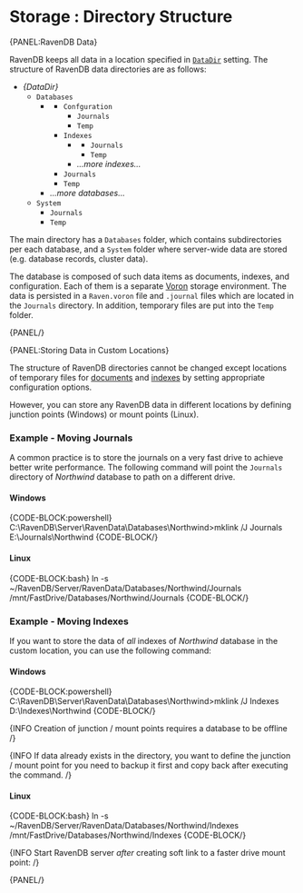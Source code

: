 ﻿# Storage : Directory Structure

{PANEL:RavenDB Data}

RavenDB keeps all data in a location specified in [`DataDir`](../../server/configuration/core-configuration#datadir) setting. 
The structure of RavenDB data directories are as follows:

* _{DataDir}_
  * `Databases`
      * _<database-name>_
          * `Confguration`
              * `Journals`
              * `Temp`
          * `Indexes`
              * _<index-name>_
                  * `Journals`
                  * `Temp`
              * _...more indexes..._
          * `Journals`
          * `Temp`
      * _...more databases..._
  * `System`
      * `Journals`
      * `Temp`

The main directory has a `Databases` folder, which contains subdirectories per each database, and a `System` folder where server-wide data are stored (e.g. database records, cluster data).

The database is composed of such data items as documents, indexes, and configuration. Each of them is a separate [Voron](../../server/storage/storage-engine) storage environment.
The data is persisted in a `Raven.voron` file and `.journal` files which are located in the `Journals` directory. In addition, temporary files are put into the `Temp` folder.

{PANEL/}

{PANEL:Storing Data in Custom Locations}

The structure of RavenDB directories cannot be changed except locations of temporary files for [documents](../../server/configuration/storage-configuration#storage.temppath) and [indexes](../../server/configuration/indexing-configuration#indexing.temppath) by setting appropriate configuration options.

However, you can store any RavenDB data in different locations by defining junction points (Windows) or mount points (Linux).

### Example - Moving Journals

A common practice is to store the journals on a very fast drive to achieve better write performance.
The following command will point the `Journals` directory of _Northwind_ database to path on a different drive.

#### Windows

{CODE-BLOCK:powershell}
C:\RavenDB\Server\RavenData\Databases\Northwind>mklink /J Journals E:\Journals\Northwind
{CODE-BLOCK/}

#### Linux

{CODE-BLOCK:bash}
 ln -s ~/RavenDB/Server/RavenData/Databases/Northwind/Journals /mnt/FastDrive/Databases/Northwind/Journals
 {CODE-BLOCK/}

### Example - Moving Indexes

If you want to store the data of _all_ indexes of _Northwind_ database in the custom location, you can use the following command:

#### Windows

{CODE-BLOCK:powershell}
C:\RavenDB\Server\RavenData\Databases\Northwind>mklink /J Indexes D:\Indexes\Northwind
{CODE-BLOCK/}

{INFO Creation of junction / mount points requires a database to be offline /}

{INFO If data already exists in the directory, you want to define the junction / mount point for you need to backup it first and copy back after executing the command. /}

#### Linux

{CODE-BLOCK:bash}
ln -s ~/RavenDB/Server/RavenData/Databases/Northwind/Indexes /mnt/FastDrive/Databases/Northwind/Indexes
{CODE-BLOCK/}

{INFO Start RavenDB server _after_ creating soft link to a faster drive mount point: /}

{PANEL/}
